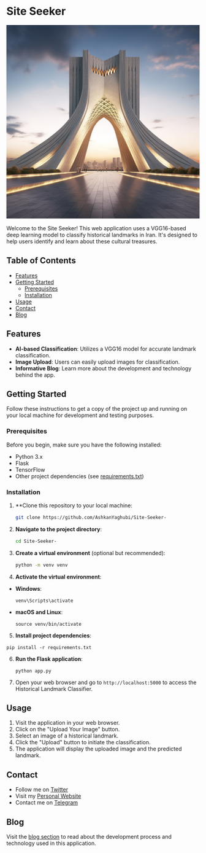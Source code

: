# Site Seeker

![Sample](https://github.com/AshkanYaghubi/Site-Seeker-/blob/main/ReadMe-photo.jpg)

Welcome to the Site Seeker! This web application uses a VGG16-based deep learning model to classify historical landmarks in Iran. It's designed to help users identify and learn about these cultural treasures.

## Table of Contents

- [Features](#features)
- [Getting Started](#getting-started)
  - [Prerequisites](#prerequisites)
  - [Installation](#installation)
- [Usage](#usage)
- [Contact](#contact)
- [Blog](#blog)

## Features

- **AI-based Classification**: Utilizes a VGG16 model for accurate landmark classification.
- **Image Upload**: Users can easily upload images for classification.
- **Informative Blog**: Learn more about the development and technology behind the app.

## Getting Started

Follow these instructions to get a copy of the project up and running on your local machine for development and testing purposes.

### Prerequisites

Before you begin, make sure you have the following installed:

- Python 3.x
- Flask
- TensorFlow
- Other project dependencies (see [requirements.txt](requirements.txt))

### Installation

1. **Clone this repository to your local machine:

   ```bash
   git clone https://github.com/AshkanYaghubi/Site-Seeker-


2. **Navigate to the project directory**:
   ```bash
   cd Site-Seeker-

3. **Create a virtual environment** (optional but recommended):
   ```bash
   python -m venv venv


4. **Activate the virtual environment**:

- **Windows**:

  ```
  venv\Scripts\activate
  ```

- **macOS and Linux**:

  ```
  source venv/bin/activate
  ```

5. **Install project dependencies**:
  ```
  pip install -r requirements.txt
  ```

6. **Run the Flask application**:
   ```
   python app.py
   ```

7. Open your web browser and go to `http://localhost:5000` to access the Historical Landmark Classifier.

## Usage

1. Visit the application in your web browser.
2. Click on the "Upload Your Image" button.
3. Select an image of a historical landmark.
4. Click the "Upload" button to initiate the classification.
5. The application will display the uploaded image and the predicted landmark.

## Contact

- Follow me on [Twitter](https://twitter.com/S_Ashkan_Ya)
- Visit my [Personal Website](https://ashkanyaghubi.github.io/)
- Contact me on [Telegram](https://t.me/S1AshkanYa)

## Blog

Visit the [blog section](blog.html) to read about the development process and technology used in this application.




